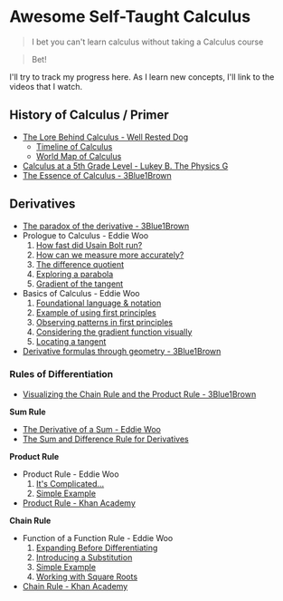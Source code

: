 # Awesome Self-Taught Calculus
> I bet you can't learn calculus without taking a Calculus course

> Bet!

I'll try to track my progress here.
As I learn new concepts, I'll link to the videos that I watch.

## History of Calculus / Primer
- [The Lore Behind Calculus - Well Rested Dog](https://www.youtube.com/watch?v=5M2RWtD4EzI)
	- [Timeline of Calculus](https://www.desmos.com/calculator/txixcghvyc)
	- [World Map of Calculus](https://www.desmos.com/calculator/cdvheuweg4)
- [Calculus at a 5th Grade Level - Lukey B. The Physics G](https://www.youtube.com/watch?v=TzDhdvVg9_c)
- [The Essence of Calculus - 3Blue1Brown](https://www.youtube.com/watch?v=WUvTyaaNkzM)
## Derivatives
- [The paradox of the derivative - 3Blue1Brown](https://www.youtube.com/watch?v=9vKqVkMQHKk)
- Prologue to Calculus - Eddie Woo
	1. [How fast did Usain Bolt run?](https://www.youtube.com/watch?v=NRSmIE5MMBQ)
	2. [How can we measure more accurately?](https://www.youtube.com/watch?v=JB8DJOfMEMs)
	3. [The difference quotient](https://www.youtube.com/watch?v=8oSSNUGcM24)
	4. [Exploring a parabola](https://www.youtube.com/watch?v=wzelvGiFOSA)
	5. [Gradient of the tangent](https://www.youtube.com/watch?v=7fJeIzy6FRU)
- Basics of Calculus - Eddie Woo
	1. [Foundational language & notation](https://www.youtube.com/watch?v=a-FdYsY_h1w)
	2. [Example of using first principles](https://www.youtube.com/watch?v=6rJ9hDUEeoQ)
	3. [Observing patterns in first principles](https://www.youtube.com/watch?v=D9PYpY4Crig)
	4. [Considering the gradient function visually](https://www.youtube.com/watch?v=Ye8lTUo4k0g)
	5. [Locating a tangent](https://www.youtube.com/watch?v=BDNQ-_vwxHo)
- [Derivative formulas through geometry - 3Blue1Brown](https://www.youtube.com/watch?v=S0_qX4VJhMQ)

### Rules of Differentiation
- [Visualizing the Chain Rule and the Product Rule - 3Blue1Brown](https://www.youtube.com/watch?v=YG15m2VwSjA)

**Sum Rule**
- [The Derivative of a Sum - Eddie Woo](https://www.youtube.com/watch?v=hZAS9ilEbEE)
- [The Sum and Difference Rule for Derivatives](https://www.youtube.com/watch?v=gKCuXnOcKEQ)

**Product Rule**
- Product Rule - Eddie Woo
	1. [It's Complicated...](https://www.youtube.com/watch?v=6R3zwV61Uqk)
 	2. [Simple Example](https://www.youtube.com/watch?v=tTOKYQd-qL4)
- [Product Rule - Khan Academy](https://www.youtube.com/watch?v=79ngr0Bur38)

**Chain Rule**
- Function of a Function Rule - Eddie Woo
	1. [Expanding Before Differentiating](https://www.youtube.com/watch?v=ro5LlWAc3JU)
 	2. [Introducing a Substitution](https://www.youtube.com/watch?v=36vd04tDITU)
  	3. [Simple Example](https://www.youtube.com/watch?v=FIOp9fyVvt0)
  	4. [Working with Square Roots](https://www.youtube.com/watch?v=jbdyA9rId2g)
- [Chain Rule - Khan Academy](https://www.youtube.com/watch?v=0T0QrHO56qg)

